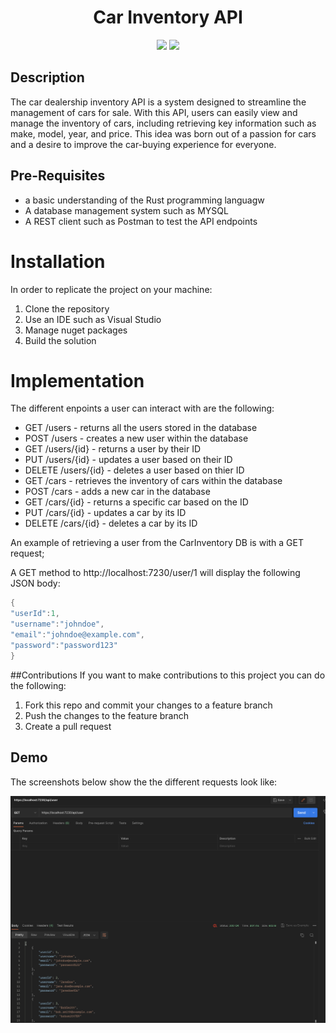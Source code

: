 <h1 align="center">Car Inventory API</h1>

<p align="center">
  <img src="https://img.shields.io/badge/Language-Rust-orange.svg">
  <img src="https://img.shields.io/badge/License-MIT-blue.svg">
</p>

## Description
The car dealership inventory API is a system designed to streamline the management of cars for sale. With this API, users can easily view and manage the inventory of cars, including retrieving key information such as make, model, year, and price. This idea was born out of a passion for cars and a desire to improve the car-buying experience for everyone.


## Pre-Requisites
- a basic understanding of the Rust programming languagw
- A database management system such as MYSQL
- A REST client such as Postman to test the API endpoints

# Installation
In order to replicate the project on your machine:
1. Clone the repository
2. Use an IDE such as Visual Studio
3. Manage nuget packages
4. Build the solution

# Implementation
The different enpoints a user can interact with are the following:

- GET /users - returns all the users stored in the database
- POST /users - creates a new user within the database
- GET /users/{id} - returns a user by their ID
- PUT /users/{id} - updates a user based on their ID
- DELETE /users/{id} - deletes a user based on thier ID
- GET /cars - retrieves the inventory of cars within the database
- POST /cars - adds a new car in the database 
- GET /cars/{id} - returns a specific car based on the ID
- PUT /cars/{id} - updates a car by its ID
- DELETE /cars/{id} - deletes a car by its ID


An example of retrieving a user from the CarInventory DB is with a GET request;

A GET method to http://localhost:7230/user/1 will display the following JSON body:
```rust
{
"userId":1,
"username":"johndoe",
"email":"johndoe@example.com",
"password":"password123"
}
```
##Contributions
If you want to make contributions to this project you can do the following:

1. Fork this repo and commit your changes to a feature branch
2. Push the changes to the feature branch
3. Create a pull request

## Demo

The screenshots below show the the different requests look like:

<img src="Screenshot/GET.png" alt="Alt text" title="Optional title">



